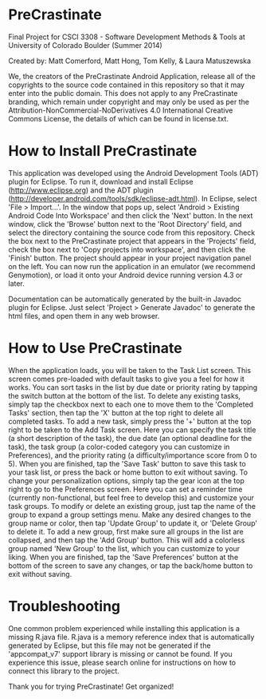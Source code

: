 PreCrastinate
=============

Final Project for CSCI 3308 - Software Development Methods &amp; Tools at University of Colorado Boulder (Summer 2014)

Created by: Matt Comerford, Matt Hong, Tom Kelly, &amp; Laura Matuszewska

We, the creators of the PreCrastinate Android Application, release all of the copyrights to the source code contained in this repository so that it may enter into the public domain. This does not apply to any PreCrastinate branding, which remain under copyright and may only be used as per the Attribution-NonCommercial-NoDerivatives 4.0 International Creative Commons License, the details of which can be found in license.txt.

How to Install PreCrastinate
============================

This application was developed using the Android Development Tools (ADT) plugin for Eclipse.  To run it, download and install Eclipse (http://www.eclipse.org) and the ADT plugin (http://developer.android.com/tools/sdk/eclipse-adt.html).  In Eclipse, select 'File > Import...'.  In the window that pops up, select 'Android > Existing Android Code Into Workspace' and then click the 'Next' button.  In the next window, click the 'Browse' button next to the 'Root Directory' field, and select the directory containing the source code from this repository.  Check the box next to the PreCrastinate project that appears in the 'Projects' field, check the box next to 'Copy projects into workspace', and then click the 'Finish' button.  The project should appear in your project navigation panel on the left.  You can now run the application in an emulator (we recommend Genymotion), or load it onto your Android device running version 4.3 or later.

Documentation can be automatically generated by the built-in Javadoc plugin for Eclipse.  Just select 'Project > Generate Javadoc' to generate the html files, and open them in any web browser.

How to Use PreCrastinate
========================

When the application loads, you will be taken to the Task List screen.  This screen comes pre-loaded with default tasks to give you a feel for how it works.  You can sort tasks in the list by due date or priority rating by tapping the switch button at the bottom of the list.  To delete any existing tasks, simply tap the checkbox next to each one to move them to the 'Completed Tasks' section, then tap the 'X' button at the top right to delete all completed tasks.  To add a new task, simply press the '+' button at the top right to be taken to the Add Task screen.  Here you can specify the task title (a short description of the task), the due date (an optional deadline for the task), the task group (a color-coded category you can customize in Preferences), and the priority rating (a difficulty/importance score from 0 to 5).  When you are finished, tap the 'Save Task' button to save this task to your task list, or press the back or home button to exit without saving.  To change your personalization options, simply tap the gear icon at the top right to go to the Preferences screen.  Here you can set a reminder time (currently non-functional, but feel free to develop this) and customize your task groups.  To modify or delete an existing group, just tap the name of the group to expand a group settings menu.  Make any desired changes to the group name or color, then tap 'Update Group' to update it, or 'Delete Group' to delete it.  To add a new group, first make sure all groups in the list are collapsed, and then tap the 'Add Group' button.  This will add a colorless group named 'New Group' to the list, which you can customize to your liking.  When you are finished, tap the 'Save Preferences' button at the bottom of the screen to save any changes, or tap the back/home button to exit without saving.

Troubleshooting
===============

One common problem experienced while installing this application is a missing R.java file.  R.java is a memory reference index that is automatically generated by Eclipse, but this file may not be generated if the 'appcompat_v7' support library is missing or cannot be found.  If you experience this issue, please search online for instructions on how to connect this library to the project.


Thank you for trying PreCrastinate!  Get organized!
